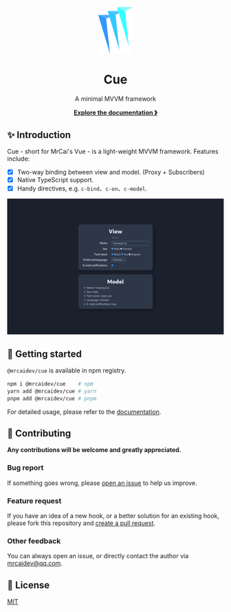 <div align="center">
  <a href="https://github.com/mrcaidev/cue" target="_blank" rel="noreferrer" hrefLang="en">
    <img src="assets/logo.svg" alt="Logo" width="80px"/>
  </a>
  <h1>Cue</h1>
  <p>A minimal MVVM framework</p>
  <a href="https://github.com/mrcaidev/cue/wiki" target="_blank" rel="noreferrer" hrefLang="en"><strong>Explore the documentation 》</strong></a>
</div>

## ✨ Introduction

Cue - short for MrCai's Vue - is a light-weight MVVM framework. Features include:

- [x] Two-way binding between view and model. (Proxy + Subscribers)
- [x] Native TypeScript support.
- [x] Handy directives, e.g. `c-bind`、`c-on`、`c-model`.

![example](assets/example.png)

## 🚀 Getting started

`@mrcaidev/cue` is available in npm registry.

```bash
npm i @mrcaidev/cue    # npm
yarn add @mrcaidev/cue # yarn
pnpm add @mrcaidev/cue # pnpm
```

For detailed usage, please refer to the [documentation](https://github.com/mrcaidev/cue/wiki).

## 🤝 Contributing

**Any contributions will be welcome and greatly appreciated.**

### Bug report

If something goes wrong, please [open an issue](https://github.com/mrcaidev/cue/issues) to help us improve.

### Feature request

If you have an idea of a new hook, or a better solution for an existing hook, please fork this repository and [create a pull request](https://github.com/mrcaidev/cue/pulls).

### Other feedback

You can always open an issue, or directly contact the author via [mrcaidev@qq.com](mailto:mrcaidev@qq.com).

## 📜 License

[MIT](https://github.com/mrcaidev/cue/blob/master/LICENSE)
